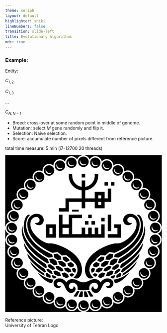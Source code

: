 ```yaml
---
theme: seriph
layout: default
highlighter: shiki
lineNumbers: false
transition: slide-left
title: Evolutionary Algorithms
mdc: true
---
```


<Titler title="Genetic Algorithms: Thread Art" page="8"/>


<div class="grid grid-cols-12">
<div class="col-span-8">

### Example:

<div class="flex flex-row items-center">
<p class="mr-3">Entity:</p>
<p class="border p-1">

$C_{1,2}$
</p>
<p class="border p-1">

$C_{1,3}$
</p>
<p class="border p-[5px]">

$\dots$
</p>
<p class="border p-1">

$C_{N,N-1}$
</p>

</div>

* Breed: cross-over at some random point in middle of genome.
* Mutation: select $M$ gene randomly and flip it.
* Selection: Naive selection.
* Score: accumulate number of pixels different from reference picture.

total time measure: 5 min (i7-12700 20 threads)

</div>

<div class="col-span-4">
    <div style="" >
    <img src="/res/ut_logo.png" class="">
    <p>Reference picture: <br/> University of Tehran Logo</p>
    </div>
</div>
</div>


